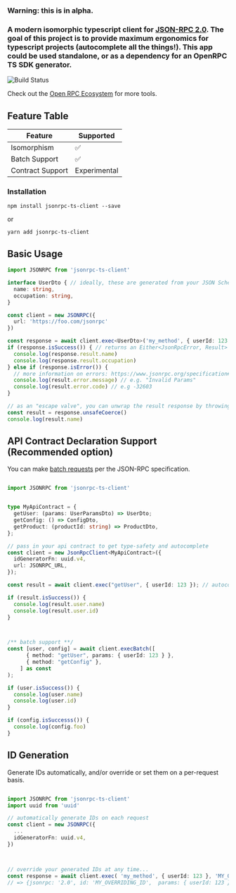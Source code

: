 ### Warning: this is in alpha.

### A modern isomorphic typescript client for [JSON-RPC 2.0](https://www.jsonrpc.org/specification). The goal of this project is to provide maximum ergonomics for typescript projects (autocomplete all the things!). This app could be used standalone, or as a dependency for an OpenRPC TS SDK generator.

![Build Status](https://img.shields.io/github/workflow/status/silesky/jsonrpc-ts-client/CI/main?label=build)

Check out the [Open RPC Ecosystem](https://open-rpc.org/) for more tools.

## Feature Table
| Feature                      | Supported
| ---------------------------- | -------- |
| Isomorphism                  |  ✅      |
| Batch Support                |  ✅      |
| Contract Support            |   Experimental |

### Installation
```
npm install jsonrpc-ts-client --save
```
or
```
yarn add jsonrpc-ts-client
```


## Basic Usage
```ts
import JSONRPC from 'jsonrpc-ts-client'

interface UserDto { // ideally, these are generated from your JSON Schema.
  name: string,
  occupation: string,
}

const client = new JSONRPC({
  url: 'https://foo.com/jsonrpc'
})

const response = await client.exec<UserDto>('my_method', { userId: 123 }); // sends payload {jsonrpc: '2.0',  params: ...}
if (response.isSuccess()) { // returns an Either<JsonRpcError, Result>
  console.log(response.result.name)
  console.log(response.result.occupation)
} else if (response.isError()) {
  // more information on errors: https://www.jsonrpc.org/specification#error_object
  console.log(result.error.message) // e.g. "Invalid Params"
  console.log(result.error.code) // e.g -32603
}

// as an "escape valve", you can unwrap the result response by throwing an error.
const result = response.unsafeCoerce()
console.log(result.name)

```


## API Contract Declaration Support (Recommended option)
You can make [batch requests](https://www.jsonrpc.org/specification#batch) per the JSON-RPC specification.
```ts

import JSONRPC from 'jsonrpc-ts-client'


type MyApiContract = {
  getUser: (params: UserParamsDto) => UserDto;
  getConfig: () => ConfigDto,
  getProduct: (productId: string) => ProductDto,
};

// pass in your api contract to get type-safety and autocomplete
const client = new JsonRpcClient<MyApiContract>({
  idGeneratorFn: uuid.v4,
  url: JSONRPC_URL,
});

const result = await client.exec("getUser", { userId: 123 }); // autocomplete!

if (result.isSuccess()) {
  console.log(result.user.name)
  console.log(result.user.id)
}



/** batch support **/
const [user, config] = await client.execBatch([
      { method: "getUser", params: { userId: 123 } },
      { method: "getConfig" },
    ] as const
);

if (user.isSuccess()) {
  console.log(user.name)
  console.log(user.id)
}

if (config.isSuccesss()) {
  console.log(config.foo)
}

```

##  ID Generation
Generate IDs automatically, and/or override or set them on a per-request basis.

```ts

import JSONRPC from 'jsonrpc-ts-client'
import uuid from 'uuid'

// automatically generate IDs on each request
const client = new JSONRPC({
  ...
  idGeneratorFn: uuid.v4,
})



// override your generated IDs at any time...
const response = await client.exec( 'my_method', { userId: 123 }, 'MY_OVERRIDING_ID');
// => {jsonrpc: '2.0', id: 'MY_OVERRIDING_ID',  params: { userId: 123 } }
```


